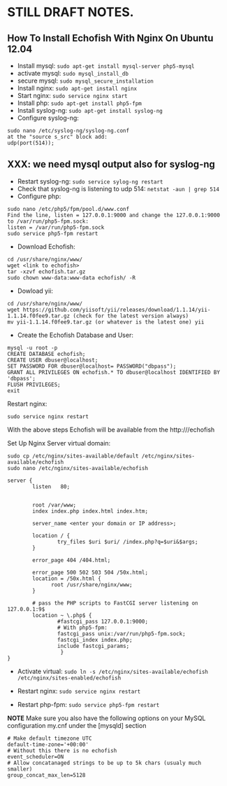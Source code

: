 # STILL DRAFT NOTES.

## How To Install Echofish With Nginx On Ubuntu 12.04 
 * Install mysql: `sudo apt-get install mysql-server php5-mysql`
 * activate mysql: `sudo mysql_install_db`
 * secure mysql: `sudo mysql_secure_installation`
 * Install nginx: `sudo apt-get install nginx`
 * Start nginx: `sudo service nginx start`
 * Install php: `sudo apt-get install php5-fpm`
 * Install syslog-ng: `sudo apt-get install syslog-ng`
 * Configure syslog-ng:

```
sudo nano /etc/syslog-ng/syslog-ng.conf
at the "source s_src" block add:
udp(port(514));
```

## XXX: we need mysql output also for syslog-ng

 * Restart syslog-ng: `sudo service sylog-ng restart`
 * Check that syslog-ng is listening to udp 514: `netstat -aun | grep 514`
 * Configure php:

```
sudo nano /etc/php5/fpm/pool.d/www.conf
Find the line, listen = 127.0.0.1:9000 and change the 127.0.0.1:9000 to /var/run/php5-fpm.sock:
listen = /var/run/php5-fpm.sock
sudo service php5-fpm restart
```
 * Download Echofish: 

```
cd /usr/share/nginx/www/
wget <link to echofish>
tar -xzvf echofish.tar.gz
sudo chown www-data:www-data echofish/ -R
```
 * Dowload yii: 

```
cd /usr/share/nginx/www/
wget https://github.com/yiisoft/yii/releases/download/1.1.14/yii-1.1.14.f0fee9.tar.gz (check for the latest version always)
mv yii-1.1.14.f0fee9.tar.gz (or whatever is the latest one) yii
```
 * Create the Echofish Database and User:

```
mysql -u root -p
CREATE DATABASE echofish;
CREATE USER dbuser@localhost;
SET PASSWORD FOR dbuser@localhost= PASSWORD("dbpass");
GRANT ALL PRIVILEGES ON echofish.* TO dbuser@localhost IDENTIFIED BY 'dbpass';
FLUSH PRIVILEGES;
exit
```

Restart nginx:

```
sudo service nginx restart
```

With the above steps Echofish will be available from the http://<ip address>/echofish

Set Up Nginx Server virtual domain:

```
sudo cp /etc/nginx/sites-available/default /etc/nginx/sites-available/echofish
sudo nano /etc/nginx/sites-available/echofish

server {
        listen   80;


        root /var/www;
        index index.php index.html index.htm;

        server_name <enter your domain or IP address>;

        location / {
                try_files $uri $uri/ /index.php?q=$uri&$args;
        }

        error_page 404 /404.html;

        error_page 500 502 503 504 /50x.html;
        location = /50x.html {
              root /usr/share/nginx/www;
        }

        # pass the PHP scripts to FastCGI server listening on 127.0.0.1:9$
        location ~ \.php$ {
                #fastcgi_pass 127.0.0.1:9000;
                # With php5-fpm:
                fastcgi_pass unix:/var/run/php5-fpm.sock;
                fastcgi_index index.php;
                include fastcgi_params;
                 }
}
```

 * Activate virtual: `sudo ln -s /etc/nginx/sites-available/echofish /etc/nginx/sites-enabled/echofish`

 * Restart nginx: `sudo service nginx restart`
 * Restart php-fpm: `sudo service php5-fpm restart`


**NOTE** Make sure you also have the following options on your MySQL configuration my.cnf under the [mysqld] section

```
# Make default timezone UTC
default-time-zone='+00:00'
# Without this there is no echofish
event_scheduler=ON
# Allow concatanaged strings to be up to 5k chars (usualy much smaller)
group_concat_max_len=5128
```



